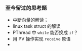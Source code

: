 ### 至今留过的思考题
- 中断向量的解读；
- linux task struct 的解读
- PThread 中 `while` 能否换成 `if`？
- 用 PV 操作实现 `receive` 原语
- 
